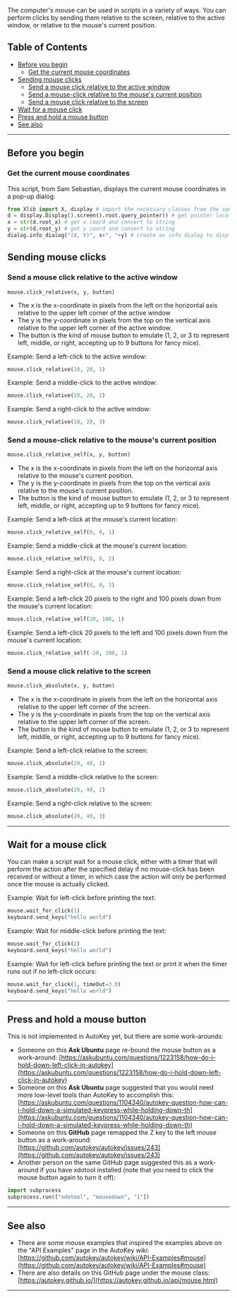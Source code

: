 The computer's mouse can be used in scripts in a variety of ways. You can perform clicks by sending them relative to the screen, relative to the active window, or relative to the mouse's current position.

## Table of Contents
  * [Before you begin](#before-you-begin)
    * [Get the current mouse coordinates](#get-the-current-mouse-coordinates)
  * [Sending mouse clicks](#sending-mouse-clicks)
    * [Send a mouse click relative to the active window](#send-a-mouse-click-relative-to-the-active-window)
    * [Send a mouse-click relative to the mouse's current position](#send-a-mouse-click-relative-to-the-mouses-current-position)
    * [Send a mouse click relative to the screen](#send-a-mouse-click-relative-to-the-screen)
  * [Wait for a mouse click](#wait-for-a-mouse-click)
  * [Press and hold a mouse button](#press-and-hold-a-mouse-button)
  * [See also](#see-also)

************************************************************************
## Before you begin

### Get the current mouse coordinates
This script, from Sam Sebastian, displays the current mouse coordinates in a pop-up dialog:
```python
from Xlib import X, display # import the necessary classes from the specified module
d = display.Display().screen().root.query_pointer() # get pointer location
x = str(d.root_x) # get x coord and convert to string
y = str(d.root_y) # get y coord and convert to string
dialog.info_dialog("(X, Y)", x+", "+y) # create an info dialog to display the coordinates
```

## Sending mouse clicks

### Send a mouse click relative to the active window
```
mouse.click_relative(x, y, button)
```
* The x is the x-coordinate in pixels from the left on the horizontal axis relative to the upper left corner of the active window
* The y is the y-coordinate in pixels from the top on the vertical axis relative to the upper left corner of the active window.
* The button is the kind of mouse button to emulate (1, 2, or 3 to represent left, middle, or right, accepting up to 9 buttons for fancy mice).

Example: Send a left-click to the active window:
```python
mouse.click_relative(10, 20, 1)
```
Example: Send a middle-click to the active window:
```python
mouse.click_relative(10, 20, 2)
```
Example: Send a right-click to the active window:
```python
mouse.click_relative(10, 20, 3)
```

### Send a mouse-click relative to the mouse's current position
```python
mouse.click_relative_self(x, y, button)
```
* The x is the x-coordinate in pixels from the left on the horizontal axis relative to the mouse's current position.
* The y is the y-coordinate in pixels from the top on the vertical axis relative to the mouse's current position.
* The button is the kind of mouse button to emulate (1, 2, or 3 to represent left, middle, or right, accepting up to 9 buttons for fancy mice).

Example: Send a left-click at the mouse's current location:
```python
mouse.click_relative_self(0, 0, 1)
```
Example: Send a middle-click at the mouse's current location:
```python
mouse.click_relative_self(0, 0, 2)
```
Example: Send a right-click at the mouse's current location:
```python
mouse.click_relative_self(0, 0, 3)
```
Example: Send a left-click 20 pixels to the right and 100 pixels down from the mouse's current location:
```python
mouse.click_relative_self(20, 100, 1)
```
Example: Send a left-click 20 pixels to the left and 100 pixels down from the mouse's current location:
```python
mouse.click_relative_self(-20, 100, 1)
```

### Send a mouse click relative to the screen
```python
mouse.click_absolute(x, y, button)
```
* The x is the x-coordinate in pixels from the left on the horizontal axis relative to the upper left corner of the screen.
* The y is the y-coordinate in pixels from the top on the vertical axis relative to the upper left corner of the screen.
* The button is the kind of mouse button to emulate (1, 2, or 3 to represent left, middle, or right, accepting up to 9 buttons for fancy mice).

Example: Send a left-click relative to the screen:
```python
mouse.click_absolute(20, 40, 1)
```
Example: Send a middle-click relative to the screen:
```python
mouse.click_absolute(20, 40, 2)
```
Example: Send a right-click relative to the screen:
```python
mouse.click_absolute(20, 40, 3)
```

************************************************************************

## Wait for a mouse click

You can make a script wait for a mouse click, either with a timer that will perform the action after the specified delay if no mouse-click has been received or without a timer, in which case the action will only be performed once the mouse is actually clicked.

Example: Wait for left-click before printing the text:
```python
mouse.wait_for_click(1)
keyboard.send_keys("hello world")
```
Example: Wait for middle-click before printing the text:
```python
mouse.wait_for_click(2)
keyboard.send_keys("hello world")
```
Example: Wait for left-click before printing the text or print it when the timer runs out if no left-click occurs:
```python
mouse.wait_for_click(1, timeOut=3.0)
keyboard.send_keys("hello world")
```

************************************************************************

## Press and hold a mouse button

This is not implemented in AutoKey yet, but there are some work-arounds:
* Someone on this **Ask Ubuntu** page re-bound the mouse button as a work-around: [https://askubuntu.com/questions/1223158/how-do-i-hold-down-left-click-in-autokey](https://askubuntu.com/questions/1223158/how-do-i-hold-down-left-click-in-autokey)
* Someone on this **Ask Ubuntu** page suggested that you would need more low-level tools than AutoKey to accomplish this: [https://askubuntu.com/questions/1104340/autokey-question-how-can-i-hold-down-a-simulated-keypress-while-holding-down-th](https://askubuntu.com/questions/1104340/autokey-question-how-can-i-hold-down-a-simulated-keypress-while-holding-down-th)
* Someone on this **GitHub** page remapped the Z key to the left mouse button as a work-around: [https://github.com/autokey/autokey/issues/243](https://github.com/autokey/autokey/issues/243)
* Another person on the same GitHub page suggested this as a work-around if you have xdotool installed (note that you need to click the mouse button again to turn it off):
```python
import subprocess
subprocess.run(["xdotool", "mousedown", "1"])
```

************************************************************************

## See also
* There are some mouse examples that inspired the examples above on the "API Examples" page in the AutoKey wiki: [https://github.com/autokey/autokey/wiki/API-Examples#mouse](https://github.com/autokey/autokey/wiki/API-Examples#mouse)
* There are also details on this GitHub page under the mouse class: [https://autokey.github.io/](https://autokey.github.io/api/mouse.html)

************************************************************************
